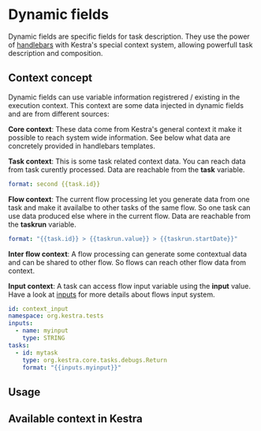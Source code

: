 # Dynamic fields

Dynamic fields are specific fields for task description. They use the power of [handlebars](https://handlebarsjs.com/guide/) with Kestra's special context system, allowing powerfull task description and composition.

## Context concept

Dynamic fields can use variable information registrered / existing in the execution context. This context are some data injected in dynamic fields and are from different sources:

**Core context**: These data come from Kestra's general context it make it possible to reach system wide information. See below what data are concretely provided in handlebars templates.


**Task context**: This is some task related context data. You can reach data from task curently processed. Data are reachable from the **task** variable.

```yaml
format: second {{task.id}}
```

**Flow context**: The current flow processing let you generate data from one task and make it availalbe to other tasks of the same flow. So one task can use data produced else where in the current flow. Data are reachable from the **taskrun** variable.

```yaml
format: "{{task.id}} > {{taskrun.value}} > {{taskrun.startDate}}"
```

**Inter flow context**: A flow processing can generate some contextual data and can be shared to other flow. So flows can reach other flow data from context.

**Input context**: A task can access flow input variable using the **input** value. Have a look at [inputs](/inputs) for more details about flows input system.

```yaml
id: context_input
namespace: org.kestra.tests
inputs:
  - name: myinput
    type: STRING
tasks:
  - id: mytask
    type: org.kestra.core.tasks.debugs.Return
    format: "{{inputs.myinput}}"
```



## Usage

## Available context in Kestra
